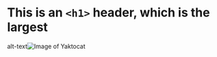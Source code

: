 # This is an `<h1>` header, which is the largest

alt-text![Image of Yaktocat](https://octodex.github.com/images/yaktocat.png)



































